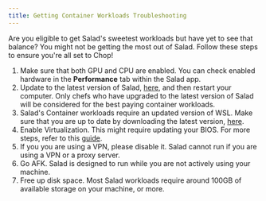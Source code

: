 ```yaml
---
title: Getting Container Workloads Troubleshooting
---
```


Are you eligible to get Salad's sweetest workloads but have yet to see that balance? You might not be getting the most
out of Salad. Follow these steps to ensure you're all set to Chop!

1. Make sure that both GPU and CPU are enabled. You can check enabled hardware in the **Performance** tab within the
   Salad app.
2. Update to the latest version of Salad, [here](/docs/guides/using-salad/140-how-to-update-salad), and then restart
   your computer. Only chefs who have upgraded to the latest version of Salad will be considered for the best paying
   container workloads.
3. Salad's Container workloads require an updated version of WSL. Make sure that you are up to date by downloading the
   latest version, [here](/docs/guides/your-pc/352-how-to-update-the-wsl-kernel-on-your-machine).
4. Enable Virtualization. This might require updating your BIOS. For more steps, refer to this
   [guide](/docs/guides/your-pc/270-how-to-enable-virtualization-support-on-your-machine).
5. If you you are using a VPN, please disable it. Salad cannot run if you are using a VPN or a proxy server.
6. Go AFK. Salad is designed to run while you are not actively using your machine.
7. Free up disk space. Most Salad workloads require around 100GB of available storage on your machine, or more.

